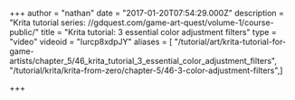 +++
author = "nathan"
date = "2017-01-20T07:54:29.000Z"
description = "Krita tutorial series: //gdquest.com/game-art-quest/volume-1/course-public/"
title = "Krita tutorial: 3 essential color adjustment filters"
type = "video"
videoid = "Iurcp8xdpJY"
aliases = [ "/tutorial/art/krita-tutorial-for-game-artists/chapter_5/46_krita_tutorial_3_essential_color_adjustment_filters", "/tutorial/krita/krita-from-zero/chapter-5/46-3-color-adjustment-filters",]

+++